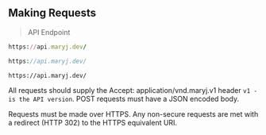 ## Making Requests

> API Endpoint

```ruby
https://api.maryj.dev/
```

```php
https://api.maryj.dev/
```

```shell
https://api.maryj.dev/
```

All requests should supply the Accept: application/vnd.maryj.v1 header `v1 - is the API version`. POST requests must have a JSON encoded body.

Requests must be made over HTTPS. Any non-secure requests are met with a redirect (HTTP 302) to the HTTPS equivalent URI.
